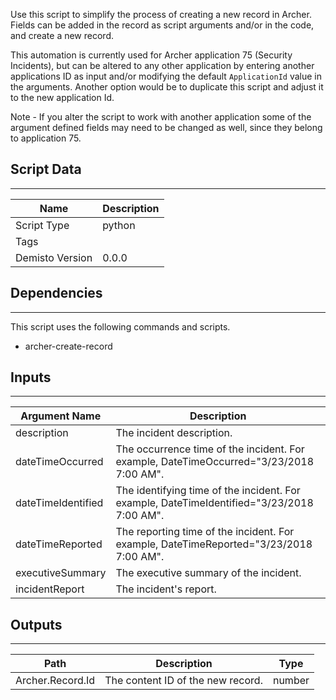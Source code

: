 Use this script to simplify the process of creating a new record in Archer. Fields can be added in the record as script arguments and/or in the code, and create a new record.

This automation is currently used for Archer application 75 (Security Incidents), but can be altered to any other application by entering another applications ID as input and/or modifying the default `ApplicationId` value in the arguments. 
Another option would be to duplicate this script and adjust it to the new application Id.

Note - If you alter the script to work with another application some of the argument defined fields may need to be changed as well, since they belong to application 75.

## Script Data
---

| **Name** | **Description** |
| --- | --- |
| Script Type | python |
| Tags |  |
| Demisto Version | 0.0.0 |

## Dependencies
---
This script uses the following commands and scripts.
* archer-create-record

## Inputs
---

| **Argument Name** | **Description** |
| --- | --- |
| description | The incident description. |
| dateTimeOccurred | The occurrence time of the incident. For example, DateTimeOccurred="3/23/2018 7:00 AM". |
| dateTimeIdentified | The identifying time of the incident. For example, DateTimeIdentified="3/23/2018 7:00 AM". |
| dateTimeReported | The reporting time of the incident. For example, DateTimeReported="3/23/2018 7:00 AM". |
| executiveSummary | The executive summary of the incident. |
| incidentReport | The incident's report. |

## Outputs
---

| **Path** | **Description** | **Type** |
| --- | --- | --- |
| Archer.Record.Id | The content ID of the new record. | number |
